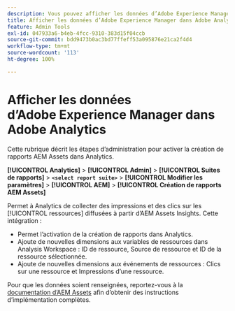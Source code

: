 ```yaml
---
description: Vous pouvez afficher les données d’Adobe Experience Manager dans Adobe Analytics.
title: Afficher les données d’Adobe Experience Manager dans Adobe Analytics
feature: Admin Tools
exl-id: 047933a6-b4eb-4fcc-9310-383d15f04ccb
source-git-commit: bdd9473b0ac3bd77ffeff53a095876e21ca2f4d4
workflow-type: tm+mt
source-wordcount: '113'
ht-degree: 100%

---
```


# Afficher les données d’Adobe Experience Manager dans Adobe Analytics

Cette rubrique décrit les étapes d’administration pour activer la création de rapports AEM Assets dans Analytics.

**[!UICONTROL Analytics]** > **[!UICONTROL Admin]** > **[!UICONTROL Suites de rapports]** > **`<select report suite>`** > **[!UICONTROL Modifier les paramètres]** > **[!UICONTROL AEM]** > **[!UICONTROL Création de rapports AEM Assets]**

Permet à Analytics de collecter des impressions et des clics sur les [!UICONTROL ressources] diffusées à partir d’AEM Assets Insights. Cette intégration :

* Permet l’activation de la création de rapports dans Analytics.
* Ajoute de nouvelles dimensions aux variables de ressources dans Analysis Workspace : ID de ressource, Source de ressource et ID de la ressource sélectionnée.
* Ajoute de nouvelles dimensions aux événements de ressources : Clics sur une ressource et Impressions d’une ressource.

Pour que les données soient renseignées, reportez-vous à la [documentation d’AEM Assets](https://experienceleague.adobe.com/docs/experience-manager-cloud-service/content/assets/manage/assets-insights.html?lang=fr) afin d’obtenir des instructions d’implémentation complètes.

<!--The content in this article is duplicated with the content in the Integration guide (aem-assets-reporting.md)-->
